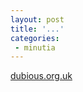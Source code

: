 ```yaml
---
layout: post
title: '...'
categories:
 - minutia
---
```


<a href="http://www.dubious.org.uk/">dubious.org.uk</a>

